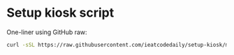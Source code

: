 # Setup kiosk script
One-liner using GitHub raw:

```sh
curl -sSL https://raw.githubusercontent.com/ieatcodedaily/setup-kiosk/main/setup-kiosk.sh | sudo bash
```